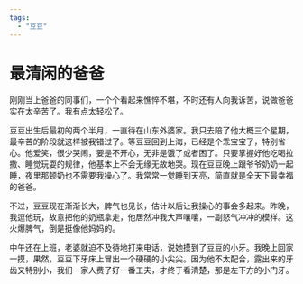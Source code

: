 ```yaml
---
tags: 
  - "豆豆"
---
```


# 最清闲的爸爸

刚刚当上爸爸的同事们，一个个看起来憔悴不堪，不时还有人向我诉苦，说做爸爸实在太辛苦了。我有点太轻松了。

豆豆出生后最初的两个半月，一直待在山东外婆家。我只去陪了他大概三个星期，最辛苦的阶段就这样被我错过了。等豆豆回到上海，已经是个乖宝宝了，特别省心。他爱笑，很少哭闹，要是不开心，无非是饿了或者困了。只要掌握好他吃喝拉撒、睡觉玩耍的规律，他基本上不会无缘无故地哭。现在豆豆晚上跟爷爷奶奶一起睡，夜里那顿奶也不需要我操心了。我常常一觉睡到天亮，简直就是全天下最幸福的爸爸。

不过，豆豆现在渐渐长大，脾气也见长，估计以后让我操心的事会多起来。昨晚，我逗他玩，故意把他的奶瓶拿走，他居然冲我大声嚷嚷，一副怒气冲冲的模样。这火爆脾气，倒是挺像他妈妈的。

中午还在上班，老婆就迫不及待地打来电话，说她摸到了豆豆的小牙。我晚上回家一摸，果然，豆豆下牙床上冒出一个硬硬的小尖尖。因为他不太配合，露出来的牙齿又特别小，我们一家人费了好一番工夫，才终于看清楚，那是左下方的小门牙。
